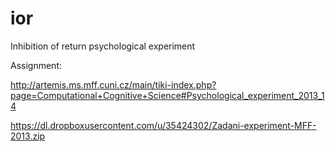 ior
===

Inhibition of return psychological experiment

Assignment:

http://artemis.ms.mff.cuni.cz/main/tiki-index.php?page=Computational+Cognitive+Science#Psychological_experiment_2013_14

https://dl.dropboxusercontent.com/u/35424302/Zadani-experiment-MFF-2013.zip
